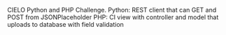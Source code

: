CIELO Python and PHP Challenge. 
Python: REST client that can GET and POST from JSONPlaceholder
PHP: CI view with controller and model that uploads to database with field validation
